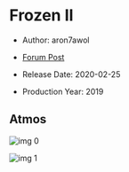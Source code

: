 # Frozen II

* Author: aron7awol

* [Forum Post](https://www.avsforum.com/threads/bass-eq-for-filtered-movies.2995212/post-59240060)

* Release Date: 2020-02-25
* Production Year: 2019

## Atmos

![img 0](https://i.imgur.com/vygs4UF.jpg)

![img 1](https://i.imgur.com/qjJMSYa.jpg)

